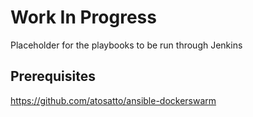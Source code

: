 # Work In Progress

Placeholder for the playbooks to be run through Jenkins


## Prerequisites
https://github.com/atosatto/ansible-dockerswarm
